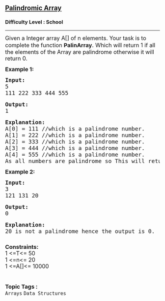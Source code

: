 <h2><a href="https://practice.geeksforgeeks.org/problems/palindromic-array-1587115620/1?page=1&difficulty[]=-2&sortBy=difficulty">Palindromic Array</a></h2><h3>Difficulty Level : School</h3><hr><div class="problems_problem_content__Xm_eO"><p><span style="font-size:18px">Given </span><span style="font-size:18px">a Integer</span><span style="font-size:18px"> array A[] of n elements. Your task is to complete the function </span><strong><span style="font-size:18px">PalinArray</span></strong><span style="font-size:20px">.</span><span style="font-size:18px"> Which will return 1 if all the elements of the Array are palindrome otherwise it will return&nbsp;0.</span></p>

<p><strong><span style="font-size:18px">Example 1:</span></strong></p>

<pre><span style="font-size:18px"><strong>Input:</strong></span><span style="font-size:18px">
5
111 222 333 444 555</span>

<span style="font-size:18px"><strong>Output:</strong></span>
<span style="font-size:18px">1</span>

<span style="font-size:18px"><strong>Explanation:</strong></span>
<span style="font-size:18px">A[0] = 111 //which is a palindrome number.
A[1] = 222 //which is a palindrome number.
A[2] = 333 //which is a palindrome number.
A[3] = 444 //which is a palindrome number.
A[4] = 555 //which is a palindrome number.
As all numbers are palindrome so This will return 1.</span></pre>

<p><span style="font-size:18px"><strong>Example 2:</strong></span></p>

<pre><span style="font-size:18px"><strong>Input:
</strong>3
121 131 20
</span> 
<span style="font-size:18px"><strong>Output:</strong></span>
<span style="font-size:18px">0
</span>
<span style="font-size:18px"><strong>Explanation:
</strong>20 is not a palindrome hence the output is 0.
</span>
</pre>

<p><span style="font-size:18px"><strong>Constraints:</strong></span><br>
<span style="font-size:18px">1 &lt;=T&lt;= 50</span><br>
<span style="font-size:18px">1 &lt;=n&lt;= 20</span><br>
<span style="font-size:18px">1 &lt;=A[]&lt;= 10000</span></p>
</div><br><p><span style=font-size:18px><strong>Topic Tags : </strong><br><code>Arrays</code>&nbsp;<code>Data Structures</code>&nbsp;